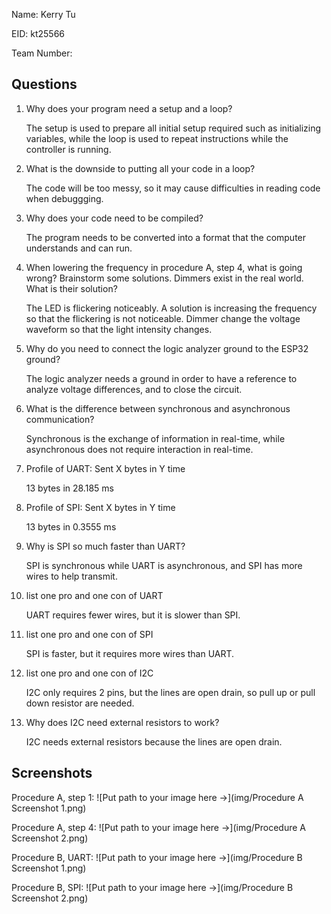 Name: Kerry Tu

EID: kt25566

Team Number:

## Questions

1. Why does your program need a setup and a loop?

    The setup is used to prepare all initial setup required such as initializing variables, while the loop is used to repeat instructions while the controller is running.

2. What is the downside to putting all your code in a loop?

    The code will be too messy, so it may cause difficulties in reading code when debuggging.

3. Why does your code need to be compiled?

    The program needs to be converted into a format that the computer understands and can run.

4. When lowering the frequency in procedure A, step 4, what is going wrong? Brainstorm some solutions. Dimmers exist in the real world. What is their solution?

    The LED is flickering noticeably. A solution is increasing the frequency so that the flickering is not noticeable. Dimmer change the voltage waveform so that the light intensity changes.

5. Why do you need to connect the logic analyzer ground to the ESP32 ground?

    The logic analyzer needs a ground in order to have a reference to analyze voltage differences, and to close the circuit.

6. What is the difference between synchronous and asynchronous communication?

    Synchronous is the exchange of information in real-time, while asynchronous does not require interaction in real-time.

7. Profile of UART: Sent X bytes in Y time 

    13 bytes in 28.185 ms

8. Profile of SPI: Sent X bytes in Y time

    13 bytes in 0.3555 ms

9. Why is SPI so much faster than UART?

    SPI is synchronous while UART is asynchronous, and SPI has more wires to help transmit.

10. list one pro and one con of UART

    UART requires fewer wires, but it is slower than SPI.

11. list one pro and one con of SPI

    SPI is faster, but it requires more wires than UART.

12. list one pro and one con of I2C

    I2C only requires 2 pins, but the lines are open drain, so pull up or pull down resistor are needed.

13. Why does I2C need external resistors to work?

    I2C needs external resistors because the lines are open drain.

## Screenshots

Procedure A, step 1:
![Put path to your image here ->](img/Procedure A Screenshot 1.png)

Procedure A, step 4:
![Put path to your image here ->](img/Procedure A Screenshot 2.png)

Procedure B, UART:
![Put path to your image here ->](img/Procedure B Screenshot 1.png)

Procedure B, SPI:
![Put path to your image here ->](img/Procedure B Screenshot 2.png)
